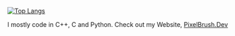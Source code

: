 [![Top Langs](https://github-readme-stats.vercel.app/api/top-langs/?username=OfficialPixelBrush&exclude_repo=4Bit-DTL-Computer,officialpixelbrush.github.io,Pok-dungeon-Discord-Theme-,FluffyPlatformer,smb1&layout=compact)](https://github.com/anuraghazra/github-readme-stats)

I mostly code in C++, C and Python.
Check out my Website, [PixelBrush.Dev](https://pixelbrush.dev/)
